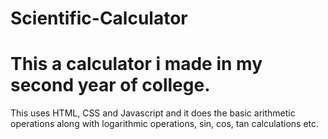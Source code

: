 # Scientific-Calculator
# This a calculator i made in my second year of college.
This uses HTML, CSS and Javascript and it does the basic arithmetic operations along with logarithmic operations, sin, cos, tan calculations etc.
